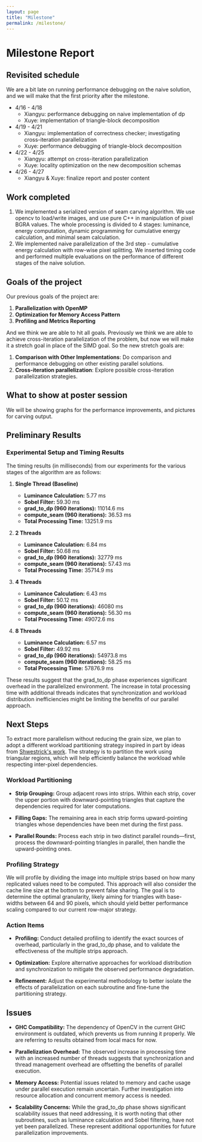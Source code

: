 ```yaml
---
layout: page
title: "Milestone"
permalink: /milestone/
---
```


# Milestone Report

## Revisited schedule
We are a bit late on running performance debugging on the naive solution, and we will make that the first priority after the milestone.

- 4/16 - 4/18
  - Xiangyu: performance debugging on naive implementation of dp
  - Xuye: implementation of triangle-block decomposition
- 4/19 - 4/21
  - Xiangyu: implementation of correctness checker; investigating cross-iteration parallelization
  - Xuye: performance debugging of triangle-block decomposition
- 4/22 - 4/25
  - Xiangyu: attempt on cross-iteration parallelization
  - Xuye: locality optimization on the new decomposition schemas
- 4/26 - 4/27
  - Xiangyu & Xuye: finalize report and poster content

## Work completed

1. We implemented a serialized version of seam carving algorithm. We use opencv to load/write images, and use pure C++ in manipulation of pixel BGRA values. The whole processing is divided to 4 stages: luminance, energy computation, dynamic programming for cumulative energy calculation, and minimal seam calculation.
2. We implemented naive parallelization of the 3rd step - cumulative energy calculation with row-wise pixel splitting. We inserted timing code and performed multiple evaluations on the performance of different stages of the naive solution.

## Goals of the project

Our previous goals of the project are:

1. **Parallelization with OpenMP**
2. **Optimization for Memory Access Pattern**
3. **Profiling and Metrics Reporting**

And we think we are able to hit all goals. Previously we think we are able to achieve cross-iteration parallelization of the problem, but now we will make it a stretch goal in place of the SIMD goal. So the new stretch goals are:

1. **Comparison with Other Implementations**: Do comparison and performance debugging on other existing parallel solutions.
2. **Cross-iteration parallelization**: Explore possible cross-iteration parallelization strategies.

## What to show at poster session

We will be showing graphs for the performance improvements, and pictures for carving output.

## Preliminary Results

### Experimental Setup and Timing Results

The timing results (in milliseconds) from our experiments for the various stages of the algorithm are as follows:

1. **Single Thread (Baseline)**
   - **Luminance Calculation:** 5.77 ms
   - **Sobel Filter:** 59.30 ms
   - **grad_to_dp (960 iterations):** 11014.6 ms
   - **compute_seam (960 iterations):** 36.53 ms
   - **Total Processing Time:** 13251.9 ms

2. **2 Threads**
   - **Luminance Calculation:** 6.84 ms
   - **Sobel Filter:** 50.68 ms
   - **grad_to_dp (960 iterations):** 32779 ms
   - **compute_seam (960 iterations):** 57.43 ms
   - **Total Processing Time:** 35714.9 ms

3. **4 Threads**
   - **Luminance Calculation:** 6.43 ms
   - **Sobel Filter:** 50.12 ms
   - **grad_to_dp (960 iterations):** 46080 ms
   - **compute_seam (960 iterations):** 56.30 ms
   - **Total Processing Time:** 49072.6 ms

4. **8 Threads**
   - **Luminance Calculation:** 6.57 ms
   - **Sobel Filter:** 49.92 ms
   - **grad_to_dp (960 iterations):** 54973.8 ms
   - **compute_seam (960 iterations):** 58.25 ms
   - **Total Processing Time:** 57876.9 ms

These results suggest that the grad_to_dp phase experiences significant overhead in the parallelized environment. The increase in total processing time with additional threads indicates that synchronization and workload distribution inefficiencies might be limiting the benefits of our parallel approach.

## Next Steps

To extract more parallelism without reducing the grain size, we plan to adopt a different workload partitioning strategy inspired in part by ideas from [Shwestrick's work](https://shwestrick.github.io/2020/07/29/seam-carve.html). The strategy is to partition the work using triangular regions, which will help efficiently balance the workload while respecting inter-pixel dependencies.

### Workload Partitioning

- **Strip Grouping:**
  Group adjacent rows into strips. Within each strip, cover the upper portion with downward-pointing triangles that capture the dependencies required for later computations.

- **Filling Gaps:**
  The remaining area in each strip forms upward-pointing triangles whose dependencies have been met during the first pass.

- **Parallel Rounds:**
  Process each strip in two distinct parallel rounds—first, process the downward-pointing triangles in parallel, then handle the upward-pointing ones.

### Profiling Strategy

We will profile by dividing the image into multiple strips based on how many replicated values need to be computed. This approach will also consider the cache line size at the bottom to prevent false sharing. The goal is to determine the optimal granularity, likely aiming for triangles with base-widths between 64 and 90 pixels, which should yield better performance scaling compared to our current row-major strategy.

### Action Items

- **Profiling:**
  Conduct detailed profiling to identify the exact sources of overhead, particularly in the grad_to_dp phase, and to validate the effectiveness of the multiple strips approach.

- **Optimization:**
  Explore alternative approaches for workload distribution and synchronization to mitigate the observed performance degradation.

- **Refinement:**
  Adjust the experimental methodology to better isolate the effects of parallelization on each subroutine and fine-tune the partitioning strategy.

## Issues

- **GHC Compatibility:** The dependency of OpenCV in the current GHC environment is outdated, which prevents us from running it properly. We are referring to results obtained from local macs for now.

- **Parallelization Overhead:** The observed increase in processing time with an increased number of threads suggests that synchronization and thread management overhead are offsetting the benefits of parallel execution.

- **Memory Access:** Potential issues related to memory and cache usage under parallel execution remain uncertain. Further investigation into resource allocation and concurrent memory access is needed.

- **Scalability Concerns:** While the grad_to_dp phase shows significant scalability issues that need addressing, it is worth noting that other subroutines, such as luminance calculation and Sobel filtering, have not yet been parallelized. These represent additional opportunities for future parallelization improvements.
